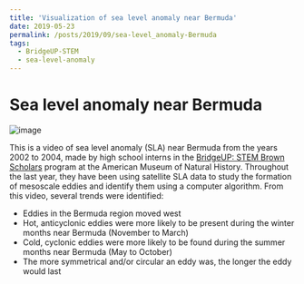 ```yaml
---
title: 'Visualization of sea level anomaly near Bermuda'
date: 2019-05-23
permalink: /posts/2019/09/sea-level_anomaly-Bermuda
tags:
  - BridgeUP-STEM
  - sea-level-anomaly
---
```

Sea level anomaly near Bermuda
======

![image](https://github.com/katyabbott/katyabbott.github.io/blob/master/assets/Bermuda_SLA_2002-2004.gif?raw=true)

This is a video of sea level anomaly (SLA) near Bermuda from the years 2002 to 2004, made by high school interns in the [BridgeUP: STEM Brown Scholars](https://www.amnh.org/learn-teach/teens/brown-scholars) program at the American Museum of Natural History. Throughout the last year, they have been using satellite SLA data to study the formation of mesoscale eddies and identify them using a computer algorithm. From this video, several trends were identified: 
- Eddies in the Bermuda region moved west
- Hot, anticyclonic eddies were more likely to be present during the winter months near Bermuda (November to March)
- Cold, cyclonic eddies were more likely to be found during the summer months near Bermuda (May to October)
- The more symmetrical and/or circular an eddy was, the longer the eddy would last
